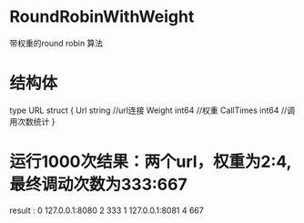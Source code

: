 # RoundRobinWithWeight
带权重的round robin 算法

# 结构体
type URL struct {
	Url       string //url连接
	Weight    int64  //权重
	CallTimes int64  //调用次数统计
}

# 运行1000次结果：两个url，权重为2:4, 最终调动次数为333:667
result : 
0 127.0.0.1:8080 2 333
1 127.0.0.1:8081 4 667
